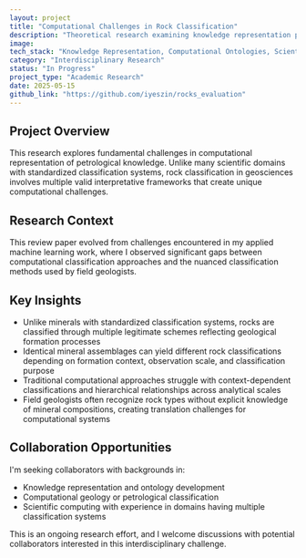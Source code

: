 ```yaml
---
layout: project
title: "Computational Challenges in Rock Classification"
description: "Theoretical research examining knowledge representation problems in computational petrology and proposing new frameworks for addressing classification complexity."
image:
tech_stack: "Knowledge Representation, Computational Ontologies, Scientific Computing"
category: "Interdisciplinary Research"
status: "In Progress"
project_type: "Academic Research"
date: 2025-05-15
github_link: "https://github.com/iyeszin/rocks_evaluation"
---
```


## Project Overview

This research explores fundamental challenges in computational representation of petrological knowledge. Unlike many scientific domains with standardized classification systems, rock classification in geosciences involves multiple valid interpretative frameworks that create unique computational challenges.

## Research Context

This review paper evolved from challenges encountered in my applied machine learning work, where I observed significant gaps between computational classification approaches and the nuanced classification methods used by field geologists.

## Key Insights

- Unlike minerals with standardized classification systems, rocks are classified through multiple legitimate schemes reflecting geological formation processes
- Identical mineral assemblages can yield different rock classifications depending on formation context, observation scale, and classification purpose
- Traditional computational approaches struggle with context-dependent classifications and hierarchical relationships across analytical scales
- Field geologists often recognize rock types without explicit knowledge of mineral compositions, creating translation challenges for computational systems

## Collaboration Opportunities

I'm seeking collaborators with backgrounds in:
- Knowledge representation and ontology development
- Computational geology or petrological classification
- Scientific computing with experience in domains having multiple classification systems

This is an ongoing research effort, and I welcome discussions with potential collaborators interested in this interdisciplinary challenge.